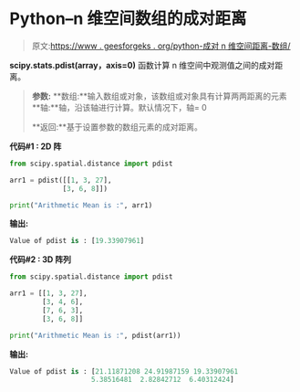 # Python–n 维空间数组的成对距离

> 原文:[https://www . geesforgeks . org/python-成对 n 维空间距离-数组/](https://www.geeksforgeeks.org/python-pairwise-distances-of-n-dimensional-space-array/)

**scipy.stats.pdist(array，axis=0)** 函数计算 n 维空间中观测值之间的成对距离。

> **参数:**
> **数组:**输入数组或对象，该数组或对象具有计算两两距离的元素
> **轴:**轴，沿该轴进行计算。默认情况下，轴= 0
> 
> **返回:**基于设置参数的数组元素的成对距离。

**代码#1 : 2D 阵**

```py
from scipy.spatial.distance import pdist

arr1 = pdist([[1, 3, 27], 
             [3, 6, 8]]) 

print("Arithmetic Mean is :", arr1) 
```

**输出:**

```py
Value of pdist is : [19.33907961]

```

**代码#2 : 3D 阵列**

```py
from scipy.spatial.distance import pdist

arr1 = [[1, 3, 27],  
        [3, 4, 6],  
        [7, 6, 3],  
        [3, 6, 8]]  

print("Arithmetic Mean is :", pdist(arr1))  
```

**输出:**

```py
Value of pdist is : [21.11871208 24.91987159 19.33907961  
                    5.38516481  2.82842712  6.40312424]

```